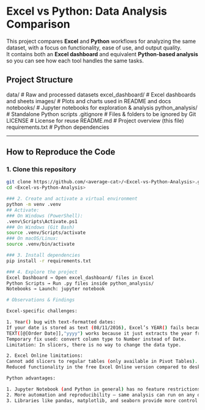 # Excel vs Python: Data Analysis Comparison

This project compares **Excel** and **Python** workflows for analyzing the same dataset, with a focus on functionality, ease of use, and output quality.  
It contains both an **Excel dashboard** and equivalent **Python-based analysis** so you can see how each tool handles the same tasks.

## Project Structure

data/ # Raw and processed datasets
excel_dashboard/ # Excel dashboards and sheets
images/ # Plots and charts used in README and docs
notebooks/ # Jupyter notebooks for exploration & analysis
python_analysis/ # Standalone Python scripts
.gitignore # Files & folders to be ignored by Git
LICENSE # License for reuse
README.md # Project overview (this file)
requirements.txt # Python dependencies


---

## How to Reproduce the Code

### 1. Clone this repository
```bash
git clone https://github.com/<average-cat>/<Excel-vs-Python-Analysis>.git
cd <Excel-vs-Python-Analysis>

### 2. Create and activate a virtual environment
python -m venv .venv
## Activate:
### On Windows (PowerShell):
.venv\Scripts\Activate.ps1
### On Windows (Git Bash)
source .venv/Scripts/activate
### On macOS/Linux:
source .venv/bin/activate

### 3. Install dependencies
pip install -r requirements.txt

### 4. Explore the project
Excel Dashboard → Open excel_dashboard/ files in Excel
Python Scripts → Run .py files inside python_analysis/
Notebooks → Launch: jupyter notebook

# Observations & Findings

Excel-specific challenges:

1. Year() bug with text-formatted dates:
If your date is stored as text (08/11/2016), Excel’s YEAR() fails because it tries to interpret "2016" as a serial date number (2016 days after 1 Jan 1900 → 08 Jul 1905).
TEXT([@[Order Date]],"yyyy") works because it just extracts the year from the string.
Temporary fix used: convert column type to Number instead of Date.
Limitation: In slicers, there is no way to change the data type.

2. Excel Online limitations:
Cannot add slicers to regular tables (only available in Pivot Tables).
Reduced functionality in the free Excel Online version compared to desktop Excel.

Python advantages:

1. Jupyter Notebook (and Python in general) has no feature restrictions in the free version.
2. More automation and reproducibility — same analysis can run on any dataset without manual rework.
3. Libraries like pandas, matplotlib, and seaborn provide more control over transformations and visuals.